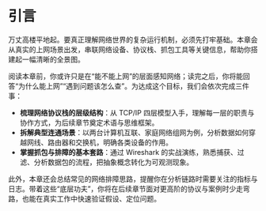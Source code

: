 # 引言

万丈高楼平地起。要真正理解网络世界的复杂运行机制，必须先打牢基础。本章会从真实的上网场景出发，串联网络设备、协议栈、抓包工具等关键信息，帮助你搭建起一幅清晰的全景图。

阅读本章前，你或许只是在“能不能上网”的层面感知网络；读完之后，你将能回答“为什么能上网”“遇到问题该怎么查”。为达成这个目标，我们会依次完成三件事：

- **梳理网络协议栈的层级结构**：从 TCP/IP 四层模型入手，理解每一层的职责与协作方式，为后续章节奠定术语与思维框架。
- **拆解典型连通场景**：以两台计算机互联、家庭网络组网为例，分析数据如何穿越网线、路由器和交换机，明确各类设备的作用。
- **掌握抓包与排障的基本套路**：通过 Wireshark 的实战演练，熟悉捕获、过滤、分析数据包的流程，把抽象概念转化为可观测现象。

此外，本章还会总结常见的网络排障思路，提醒你在分析链路时需要关注的指标与日志。带着这些“底层功夫”，你将在后续章节面对更高阶的协议与案例时少走弯路，也能在真实工作中快速验证假设、定位问题。
